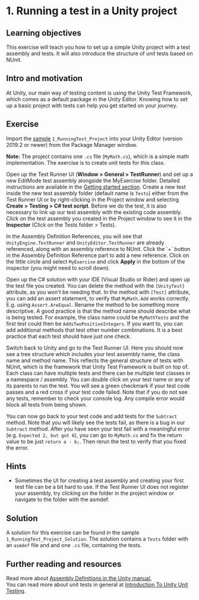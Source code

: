 # 1\. Running a test in a Unity project

## Learning objectives

This exercise will teach you how to set up a simple Unity project with a test assembly and tests. It will also introduce the structure of unit tests based on NUnit.

## Intro and motivation

At Unity, our main way of testing content is using the Unity Test Framework, which comes as a default package in the Unity Editor. Knowing how to set up a basic project with tests can help you get started on your journey.

## Exercise

Import the [sample](./welcome.md#import-samples) `1_RunningTest_Project` into your Unity Editor (version 2019.2 or newer) from the Package Manager window.  

**Note:** The project contains one `.cs` file (`MyMath.cs`), which is a simple math implementation. The exercise is to create unit tests for this class.  
  
Open up the Test Runner UI (**Window > General > TestRunner**) and set up a new EditMode test assembly alongside the MyExercise folder. Detailed instructions are available in the [Getting started section](../workflow-create-test-assembly.md). Create a new test inside the new test assembly folder (default name is `Tests`) either from the Test Runner UI or by right-clicking in the Project window and selecting **Create > Testing > C# test script**. Before we do the test, it is also necessary to link up our test assembly with the existing code assembly. Click on the test assembly you created in the Project window to see it in the **Inspector** (Click on the Tests folder > Tests).  
  
In the Assembly Definition References, you will see that `UnityEngine.TestRunner` and `UnityEditor.TestRunner` are already referenced, along with an assembly reference to NUnit. Click the \`+\` button in the Assembly Definition Reference part to add a new reference. Click on the little circle and select `MyExercise` and click **Apply** in the bottom of the inspector (you might need to scroll down).  
  
Open up the C# solution with your IDE (Visual Studio or Rider) and open up the test file you created. You can delete the method with the `[UnityTest]` attribute, as you won't be needing that. In the method with `[Test]` attribute, you can add an assert statement, to verify that `MyMath.Add` works correctly. E.g. using `Assert.AreEqual`. Rename the method to be something more descriptive. A good practice is that the method name should describe what is being tested. For example, the class name could be `MyMathTests` and the first test could then be `AddsTwoPositiveIntegers`. If you want to, you can add additional methods that test other number combinations. It is a best practice that each test should have just one check.  
  
Switch back to Unity and go to the Test Runner UI. Here you should now see a tree structure which includes your test assembly name, the class name and method name. This reflects the general structure of tests with NUnit, which is the framework that Unity Test Framework is built on top of. Each class can have multiple tests and there can be multiple test classes in a namespace / assembly. You can double click on your test name or any of its parents to run the test. You will see a green checkmark if your test code passes and a red cross if your test code failed. Note that if you do not see any tests, remember to check your console log. Any compile error would block all tests from being shown.  
  
You can now go back to your test code and add tests for the `Subtract` method. Note that you will likely see the tests fail, as there is a bug in our `Subtract` method. After you have seen your test fail with a meaningful error (e.g. `Expected 2, but got 6`), you can go to `MyMath.cs` and fix the return value to be just `return a - b;`. Then rerun the test to verify that you fixed the error.

## Hints

*   Sometimes the UI for creating a test assembly and creating your first test file can be a bit hard to use. If the Test Runner UI does not register your assembly, try clicking on the folder in the project window or navigate to the folder with the asmdef.

## Solution

A solution for this exercise can be found in the sample `1_RunningTest_Project_Solution`. The solution contains a `Tests` folder with an `asmdef` file and and one `.cs` file, containing the tests.

## Further reading and resources

Read more about [Assembly Definitions in the Unity manual.](https://docs.unity3d.com/Manual/ScriptCompilationAssemblyDefinitionFiles.html)  
You can read more about unit tests in general at [Introduction To Unity Unit Testing](https://www.raywenderlich.com/9454-introduction-to-unity-unit-testing).
